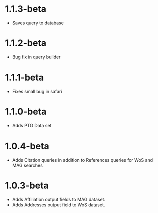 # 1.1.3-beta

- Saves query to database

# 1.1.2-beta

- Bug fix in query builder

# 1.1.1-beta

- Fixes small bug in safari

# 1.1.0-beta

- Adds PTO Data set


# 1.0.4-beta

- Adds Citation queries in addition to References queries for WoS and MAG searches


# 1.0.3-beta

- Adds Affiliation output fields to MAG dataset.
- Adds Addresses output field to WoS dataset.
